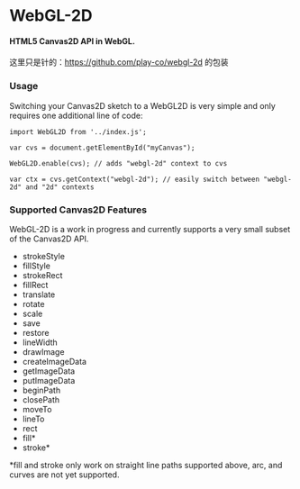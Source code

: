 WebGL-2D
========

#### HTML5 Canvas2D API in WebGL. ####

这里只是针的：https://github.com/play-co/webgl-2d 的包装

### Usage ###

Switching your Canvas2D sketch to a WebGL2D is very simple and only requires one additional line of code:

    import WebGL2D from '../index.js';

    var cvs = document.getElementById("myCanvas");

    WebGL2D.enable(cvs); // adds "webgl-2d" context to cvs

    var ctx = cvs.getContext("webgl-2d"); // easily switch between "webgl-2d" and "2d" contexts

### Supported Canvas2D Features ###

WebGL-2D is a work in progress and currently supports a very small subset of the Canvas2D API. 

* strokeStyle
* fillStyle
* strokeRect
* fillRect
* translate
* rotate
* scale
* save
* restore
* lineWidth
* drawImage
* createImageData
* getImageData
* putImageData
* beginPath
* closePath
* moveTo
* lineTo
* rect
* fill*
* stroke* 

*fill and stroke only work on straight line paths supported above, arc, and curves are not yet supported.
